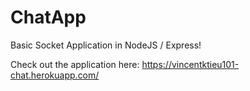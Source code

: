# ChatApp

Basic Socket Application in NodeJS / Express!

Check out the application here: https://vincentktieu101-chat.herokuapp.com/
